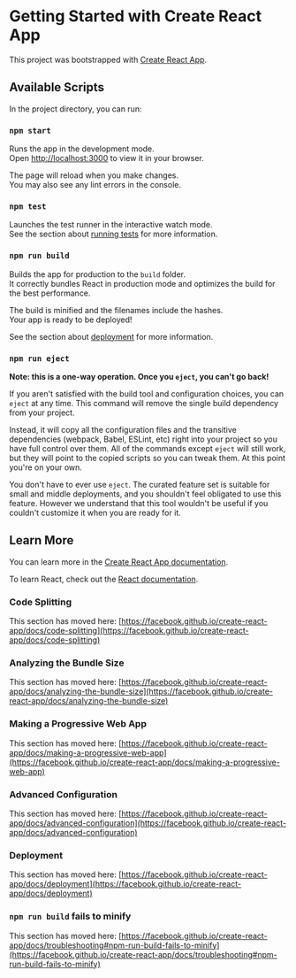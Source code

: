 # Getting Started with Create React App

This project was bootstrapped with [Create React App](https://github.com/facebook/create-react-app).

## Available Scripts

In the project directory, you can run:

### `npm start`

Runs the app in the development mode.\
Open [http://localhost:3000](http://localhost:3000) to view it in your browser.

The page will reload when you make changes.\
You may also see any lint errors in the console.

### `npm test`

Launches the test runner in the interactive watch mode.\
See the section about [running tests](https://facebook.github.io/create-react-app/docs/running-tests) for more information.

### `npm run build`

Builds the app for production to the `build` folder.\
It correctly bundles React in production mode and optimizes the build for the best performance.

The build is minified and the filenames include the hashes.\
Your app is ready to be deployed!

See the section about [deployment](https://facebook.github.io/create-react-app/docs/deployment) for more information.

### `npm run eject`

**Note: this is a one-way operation. Once you `eject`, you can't go back!**

If you aren't satisfied with the build tool and configuration choices, you can `eject` at any time. This command will remove the single build dependency from your project.

Instead, it will copy all the configuration files and the transitive dependencies (webpack, Babel, ESLint, etc) right into your project so you have full control over them. All of the commands except `eject` will still work, but they will point to the copied scripts so you can tweak them. At this point you're on your own.

You don't have to ever use `eject`. The curated feature set is suitable for small and middle deployments, and you shouldn't feel obligated to use this feature. However we understand that this tool wouldn't be useful if you couldn't customize it when you are ready for it.

## Learn More

You can learn more in the [Create React App documentation](https://facebook.github.io/create-react-app/docs/getting-started).

To learn React, check out the [React documentation](https://reactjs.org/).

### Code Splitting

This section has moved here: [https://facebook.github.io/create-react-app/docs/code-splitting](https://facebook.github.io/create-react-app/docs/code-splitting)

### Analyzing the Bundle Size

This section has moved here: [https://facebook.github.io/create-react-app/docs/analyzing-the-bundle-size](https://facebook.github.io/create-react-app/docs/analyzing-the-bundle-size)

### Making a Progressive Web App

This section has moved here: [https://facebook.github.io/create-react-app/docs/making-a-progressive-web-app](https://facebook.github.io/create-react-app/docs/making-a-progressive-web-app)

### Advanced Configuration

This section has moved here: [https://facebook.github.io/create-react-app/docs/advanced-configuration](https://facebook.github.io/create-react-app/docs/advanced-configuration)

### Deployment

This section has moved here: [https://facebook.github.io/create-react-app/docs/deployment](https://facebook.github.io/create-react-app/docs/deployment)

### `npm run build` fails to minify

This section has moved here: [https://facebook.github.io/create-react-app/docs/troubleshooting#npm-run-build-fails-to-minify](https://facebook.github.io/create-react-app/docs/troubleshooting#npm-run-build-fails-to-minify)

<!-- !----

JavaScript (JS) va JSX fayllari React frameworkida ishlatiladi, va ularning farqlari quyidagicha:

Mazmuni:

JavaScript (JS): Bu umumiy JavaScript fayllaridir. Ular faqat JavaScript kodini o'zlashtiradi.
JSX: Bu JavaScript mazmunini HTML-like sintaksis bilan biriktirgan kod. React komponentlarini yaratishda qo'llaniladi.
Sintaksis:

JavaScript (JS): Odatiy JavaScript sintaksisiga ega.
JSX: Bu, JavaScriptni kuchliroq va aniqroq JSX sintaksisi bilan birlashtirgan kod. Misol uchun, JSX-da HTML elementlarini o'zlashtirish quyidagicha ko'rinadi:
jsx
!Copy code
const element = <h1>Hello, World!</h1>;
Ishlatish joyi:

JavaScript (JS): Har qanday JavaScript faylida ishlatiladi.
JSX: React ilova yaratish va ishlatishda foydalaniladi. JSX React komponentlarini tuzish va ularni render qilishda o'z ishini bajaradi.
Elementlar:

JavaScript (JS): Odatiy JavaScript fayllarida HTML elementlari yaratish uchun document.createElement() va boshqa metodlar ishlatiladi.
JSX: HTML elementlari, React komponentlariga o'xshab, JSX syntax yordamida yaratiladi.
Dinamik qiymatlar:

JavaScript (JS): Dinamik qiymatlar odatda stringlar, sonlar, massivlar va boshqa JavaScript ma'lumotlarini o'z ichiga olishadi.
JSX: JSX ichida JavaScript kodini integratsiya qilish uchun curly brackets ({}) ishlatiladi. Misol uchun:
jsx
!Copy code
const name = "John";
const element = <p>Hello, {name}!</p>;
React Componentlari:

JavaScript (JS): Odatda komponentlarni yaratish va ishlatish uchun ko'p qatorli kod yozish kerak.
JSX: Komponentlar JSX-da o'zlashtirilgan vaqtincha deklaratsiyasi, qisqa vaqtda yaratilishi va ishlatilishi mumkin.
Bu, faqat bir nechta farqlardan ba'zi turlar. Umuman olganda, React ilovasi JSX ishlatishni tavsiya etadi, chunki JSX ko'proq ochuq va qulay bo'lib, React komponentlarini tuzish va boshqarishda yordam beradi. -->
